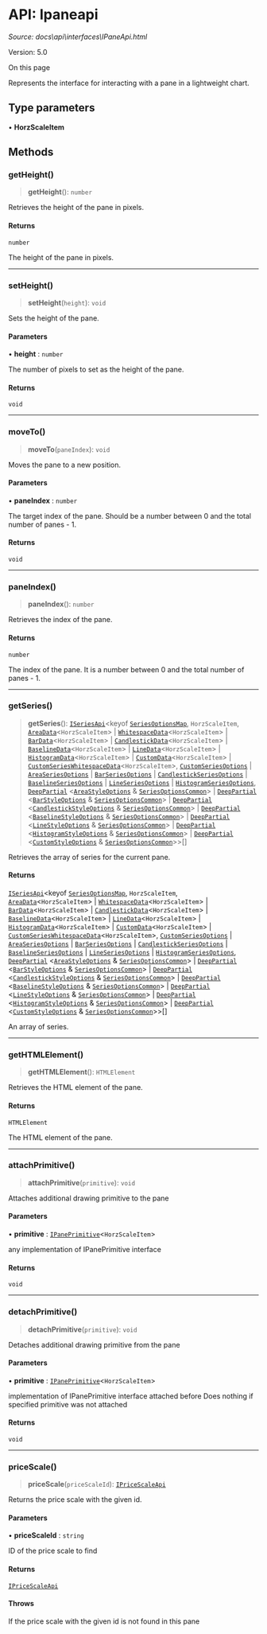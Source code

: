 # API: Ipaneapi

*Source: docs\api\interfaces\IPaneApi.html*

Version: 5.0

On this page

Represents the interface for interacting with a pane in a lightweight chart.

## Type parameters[​](IPaneApi.html#type-parameters "Direct link to Type parameters")

• **HorzScaleItem**

## Methods[​](IPaneApi.html#methods "Direct link to Methods")

### getHeight()[​](IPaneApi.html#getheight "Direct link to getHeight\(\)")

> **getHeight**(): `number`

Retrieves the height of the pane in pixels.

#### Returns[​](IPaneApi.html#returns "Direct link to Returns")

`number`

The height of the pane in pixels.

* * *

### setHeight()[​](IPaneApi.html#setheight "Direct link to setHeight\(\)")

> **setHeight**(`height`): `void`

Sets the height of the pane.

#### Parameters[​](IPaneApi.html#parameters "Direct link to Parameters")

• **height** : `number`

The number of pixels to set as the height of the pane.

#### Returns[​](IPaneApi.html#returns-1 "Direct link to Returns")

`void`

* * *

### moveTo()[​](IPaneApi.html#moveto "Direct link to moveTo\(\)")

> **moveTo**(`paneIndex`): `void`

Moves the pane to a new position.

#### Parameters[​](IPaneApi.html#parameters-1 "Direct link to Parameters")

• **paneIndex** : `number`

The target index of the pane. Should be a number between 0 and the total number of panes - 1.

#### Returns[​](IPaneApi.html#returns-2 "Direct link to Returns")

`void`

* * *

### paneIndex()[​](IPaneApi.html#paneindex "Direct link to paneIndex\(\)")

> **paneIndex**(): `number`

Retrieves the index of the pane.

#### Returns[​](IPaneApi.html#returns-3 "Direct link to Returns")

`number`

The index of the pane. It is a number between 0 and the total number of panes - 1.

* * *

### getSeries()[​](IPaneApi.html#getseries "Direct link to getSeries\(\)")

> **getSeries**(): [`ISeriesApi`](ISeriesApi.md)<keyof [`SeriesOptionsMap`](SeriesOptionsMap.md), `HorzScaleItem`, [`AreaData`](AreaData.md)<`HorzScaleItem`> | [`WhitespaceData`](WhitespaceData.md)<`HorzScaleItem`> | [`BarData`](BarData.md)<`HorzScaleItem`> | [`CandlestickData`](CandlestickData.md)<`HorzScaleItem`> | [`BaselineData`](BaselineData.md)<`HorzScaleItem`> | [`LineData`](LineData.md)<`HorzScaleItem`> | [`HistogramData`](HistogramData.md)<`HorzScaleItem`> | [`CustomData`](CustomData.md)<`HorzScaleItem`> | [`CustomSeriesWhitespaceData`](CustomSeriesWhitespaceData.md)<`HorzScaleItem`>, [`CustomSeriesOptions`](../type-aliases/CustomSeriesOptions.md) | [`AreaSeriesOptions`](../type-aliases/AreaSeriesOptions.md) | [`BarSeriesOptions`](../type-aliases/BarSeriesOptions.md) | [`CandlestickSeriesOptions`](../type-aliases/CandlestickSeriesOptions.md) | [`BaselineSeriesOptions`](../type-aliases/BaselineSeriesOptions.md) | [`LineSeriesOptions`](../type-aliases/LineSeriesOptions.md) | [`HistogramSeriesOptions`](../type-aliases/HistogramSeriesOptions.md), [`DeepPartial`](../type-aliases/DeepPartial.md) <[`AreaStyleOptions`](AreaStyleOptions.md) & [`SeriesOptionsCommon`](SeriesOptionsCommon.md)> | [`DeepPartial`](../type-aliases/DeepPartial.md) <[`BarStyleOptions`](BarStyleOptions.md) & [`SeriesOptionsCommon`](SeriesOptionsCommon.md)> | [`DeepPartial`](../type-aliases/DeepPartial.md) <[`CandlestickStyleOptions`](CandlestickStyleOptions.md) & [`SeriesOptionsCommon`](SeriesOptionsCommon.md)> | [`DeepPartial`](../type-aliases/DeepPartial.md) <[`BaselineStyleOptions`](BaselineStyleOptions.md) & [`SeriesOptionsCommon`](SeriesOptionsCommon.md)> | [`DeepPartial`](../type-aliases/DeepPartial.md) <[`LineStyleOptions`](LineStyleOptions.md) & [`SeriesOptionsCommon`](SeriesOptionsCommon.md)> | [`DeepPartial`](../type-aliases/DeepPartial.md) <[`HistogramStyleOptions`](HistogramStyleOptions.md) & [`SeriesOptionsCommon`](SeriesOptionsCommon.md)> | [`DeepPartial`](../type-aliases/DeepPartial.md) <[`CustomStyleOptions`](CustomStyleOptions.md) & [`SeriesOptionsCommon`](SeriesOptionsCommon.md)>>[]

Retrieves the array of series for the current pane.

#### Returns[​](IPaneApi.html#returns-4 "Direct link to Returns")

[`ISeriesApi`](ISeriesApi.md)<keyof [`SeriesOptionsMap`](SeriesOptionsMap.md), `HorzScaleItem`, [`AreaData`](AreaData.md)<`HorzScaleItem`> | [`WhitespaceData`](WhitespaceData.md)<`HorzScaleItem`> | [`BarData`](BarData.md)<`HorzScaleItem`> | [`CandlestickData`](CandlestickData.md)<`HorzScaleItem`> | [`BaselineData`](BaselineData.md)<`HorzScaleItem`> | [`LineData`](LineData.md)<`HorzScaleItem`> | [`HistogramData`](HistogramData.md)<`HorzScaleItem`> | [`CustomData`](CustomData.md)<`HorzScaleItem`> | [`CustomSeriesWhitespaceData`](CustomSeriesWhitespaceData.md)<`HorzScaleItem`>, [`CustomSeriesOptions`](../type-aliases/CustomSeriesOptions.md) | [`AreaSeriesOptions`](../type-aliases/AreaSeriesOptions.md) | [`BarSeriesOptions`](../type-aliases/BarSeriesOptions.md) | [`CandlestickSeriesOptions`](../type-aliases/CandlestickSeriesOptions.md) | [`BaselineSeriesOptions`](../type-aliases/BaselineSeriesOptions.md) | [`LineSeriesOptions`](../type-aliases/LineSeriesOptions.md) | [`HistogramSeriesOptions`](../type-aliases/HistogramSeriesOptions.md), [`DeepPartial`](../type-aliases/DeepPartial.md) <[`AreaStyleOptions`](AreaStyleOptions.md) & [`SeriesOptionsCommon`](SeriesOptionsCommon.md)> | [`DeepPartial`](../type-aliases/DeepPartial.md) <[`BarStyleOptions`](BarStyleOptions.md) & [`SeriesOptionsCommon`](SeriesOptionsCommon.md)> | [`DeepPartial`](../type-aliases/DeepPartial.md) <[`CandlestickStyleOptions`](CandlestickStyleOptions.md) & [`SeriesOptionsCommon`](SeriesOptionsCommon.md)> | [`DeepPartial`](../type-aliases/DeepPartial.md) <[`BaselineStyleOptions`](BaselineStyleOptions.md) & [`SeriesOptionsCommon`](SeriesOptionsCommon.md)> | [`DeepPartial`](../type-aliases/DeepPartial.md) <[`LineStyleOptions`](LineStyleOptions.md) & [`SeriesOptionsCommon`](SeriesOptionsCommon.md)> | [`DeepPartial`](../type-aliases/DeepPartial.md) <[`HistogramStyleOptions`](HistogramStyleOptions.md) & [`SeriesOptionsCommon`](SeriesOptionsCommon.md)> | [`DeepPartial`](../type-aliases/DeepPartial.md) <[`CustomStyleOptions`](CustomStyleOptions.md) & [`SeriesOptionsCommon`](SeriesOptionsCommon.md)>>[]

An array of series.

* * *

### getHTMLElement()[​](IPaneApi.html#gethtmlelement "Direct link to getHTMLElement\(\)")

> **getHTMLElement**(): `HTMLElement`

Retrieves the HTML element of the pane.

#### Returns[​](IPaneApi.html#returns-5 "Direct link to Returns")

`HTMLElement`

The HTML element of the pane.

* * *

### attachPrimitive()[​](IPaneApi.html#attachprimitive "Direct link to attachPrimitive\(\)")

> **attachPrimitive**(`primitive`): `void`

Attaches additional drawing primitive to the pane

#### Parameters[​](IPaneApi.html#parameters-2 "Direct link to Parameters")

• **primitive** : [`IPanePrimitive`](../type-aliases/IPanePrimitive.md)<`HorzScaleItem`>

any implementation of IPanePrimitive interface

#### Returns[​](IPaneApi.html#returns-6 "Direct link to Returns")

`void`

* * *

### detachPrimitive()[​](IPaneApi.html#detachprimitive "Direct link to detachPrimitive\(\)")

> **detachPrimitive**(`primitive`): `void`

Detaches additional drawing primitive from the pane

#### Parameters[​](IPaneApi.html#parameters-3 "Direct link to Parameters")

• **primitive** : [`IPanePrimitive`](../type-aliases/IPanePrimitive.md)<`HorzScaleItem`>

implementation of IPanePrimitive interface attached before Does nothing if specified primitive was not attached

#### Returns[​](IPaneApi.html#returns-7 "Direct link to Returns")

`void`

* * *

### priceScale()[​](IPaneApi.html#pricescale "Direct link to priceScale\(\)")

> **priceScale**(`priceScaleId`): [`IPriceScaleApi`](IPriceScaleApi.md)

Returns the price scale with the given id.

#### Parameters[​](IPaneApi.html#parameters-4 "Direct link to Parameters")

• **priceScaleId** : `string`

ID of the price scale to find

#### Returns[​](IPaneApi.html#returns-8 "Direct link to Returns")

[`IPriceScaleApi`](IPriceScaleApi.md)

#### Throws[​](IPaneApi.html#throws "Direct link to Throws")

If the price scale with the given id is not found in this pane
